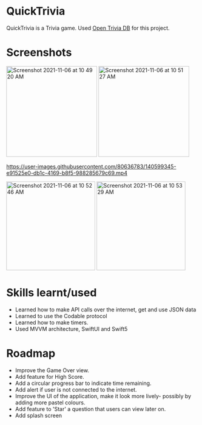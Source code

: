# QuickTrivia
QuickTrivia is a Trivia game. Used [Open Trivia DB](https://opentdb.com/api_config.php) for this project. 

# Screenshots
<img width="239" alt="Screenshot 2021-11-06 at 10 49 20 AM" src="https://user-images.githubusercontent.com/80636783/140598949-7b54875e-af13-425e-83f2-155616f0a523.png">

<img width="239" alt="Screenshot 2021-11-06 at 10 51 27 AM" src="https://user-images.githubusercontent.com/80636783/140598995-41a316c5-9917-4f5c-a9e6-8993a4a00950.png">


https://user-images.githubusercontent.com/80636783/140599345-e91525e0-db1c-4169-b8f5-988285679c69.mp4


<img width="234" alt="Screenshot 2021-11-06 at 10 52 46 AM" src="https://user-images.githubusercontent.com/80636783/140599013-0a47a7f1-21ab-43dd-8e6a-fb904473641d.png">

<img width="234" alt="Screenshot 2021-11-06 at 10 53 29 AM" src="https://user-images.githubusercontent.com/80636783/140599028-0b134a15-1b0e-4cdb-9e79-70f6c92a8620.png">

# Skills learnt/used
* Learned how to make API calls over the internet, get and use JSON data
* Learned to use the Codable protocol
* Learned how to make timers. 
* Used MVVM architecture, SwiftUI and Swift5 

# Roadmap
* Improve the Game Over view. 
* Add feature for High Score.
* Add a circular progress bar to indicate time remaining.
* Add alert if user is not connected to the internet.
* Improve the UI of the application, make it look more lively- possibly by adding more pastel colours.
* Add feature to 'Star' a question that users can view later on.
* Add splash screen
